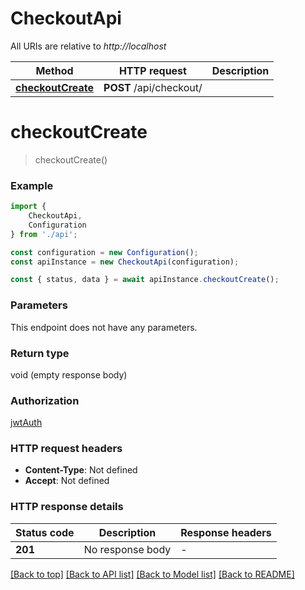 # CheckoutApi

All URIs are relative to *http://localhost*

|Method | HTTP request | Description|
|------------- | ------------- | -------------|
|[**checkoutCreate**](#checkoutcreate) | **POST** /api/checkout/ | |

# **checkoutCreate**
> checkoutCreate()


### Example

```typescript
import {
    CheckoutApi,
    Configuration
} from './api';

const configuration = new Configuration();
const apiInstance = new CheckoutApi(configuration);

const { status, data } = await apiInstance.checkoutCreate();
```

### Parameters
This endpoint does not have any parameters.


### Return type

void (empty response body)

### Authorization

[jwtAuth](../README.md#jwtAuth)

### HTTP request headers

 - **Content-Type**: Not defined
 - **Accept**: Not defined


### HTTP response details
| Status code | Description | Response headers |
|-------------|-------------|------------------|
|**201** | No response body |  -  |

[[Back to top]](#) [[Back to API list]](../README.md#documentation-for-api-endpoints) [[Back to Model list]](../README.md#documentation-for-models) [[Back to README]](../README.md)

